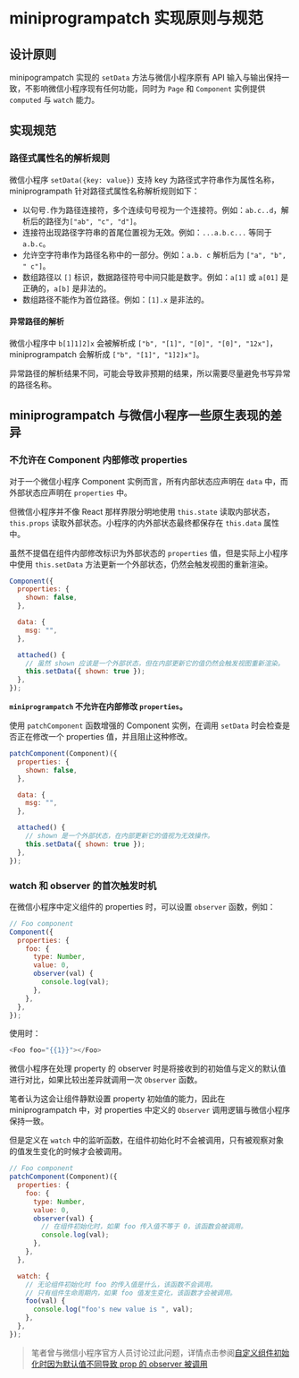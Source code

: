 # miniprogrampatch 实现原则与规范

## 设计原则

minipogrampatch 实现的 `setData` 方法与微信小程序原有 API 输入与输出保持一致，不影响微信小程序现有任何功能，同时为 `Page` 和 `Component` 实例提供 `computed` 与 `watch` 能力。

## 实现规范

### 路径式属性名的解析规则

微信小程序 `setData({key: value})` 支持 key 为路径式字符串作为属性名称，miniprogrampath 针对路径式属性名称解析规则如下：

- 以句号`.`作为路径连接符，多个连续句号视为一个连接符。例如：`ab.c..d`，解析后的路径为`["ab", "c", "d"]`。
- 连接符出现路径字符串的首尾位置视为无效。例如：`...a.b.c...` 等同于 `a.b.c`。
- 允许空字符串作为路径名称中的一部分。例如：`a.b. c` 解析后为 `["a", "b", " c"]`。
- 数组路径以 `[]` 标识，数据路径符号中间只能是数字。例如：`a[1]` 或 `a[01]` 是正确的，`a[b]` 是非法的。
- 数组路径不能作为首位路径。例如：`[1].x` 是非法的。

#### 异常路径的解析

微信小程序中 `b[1]1]2]x` 会被解析成 `["b", "[1]", "[0]", "[0]", "12x"]`，miniprogrampatch 会解析成 `["b", "[1]", "1]2]x"]`。

异常路径的解析结果不同，可能会导致非预期的结果，所以需要尽量避免书写异常的路径名称。

## miniprogrampatch 与微信小程序一些原生表现的差异

### 不允许在 Component 内部修改 properties

对于一个微信小程序 Component 实例而言，所有内部状态应声明在 `data` 中，而外部状态应声明在 `properties` 中。

但微信小程序并不像 React 那样界限分明地使用 `this.state` 读取内部状态，`this.props` 读取外部状态。小程序的内外部状态最终都保存在 `this.data` 属性中。

虽然不提倡在组件内部修改标识为外部状态的 `properties` 值，但是实际上小程序中使用 `this.setData` 方法更新一个外部状态，仍然会触发视图的重新渲染。

```js
Component({
  properties: {
    shown: false,
  },

  data: {
    msg: "",
  },

  attached() {
    // 虽然 shown 应该是一个外部状态，但在内部更新它的值仍然会触发视图重新渲染。
    this.setData({ shown: true });
  },
});
```

**`miniprogrampatch` 不允许在内部修改 `properties`。**

使用 `patchComponent` 函数增强的 Component 实例，在调用 `setData` 时会检查是否正在修改一个 properties 值，并且阻止这种修改。

```js
patchComponent(Component)({
  properties: {
    shown: false,
  },

  data: {
    msg: "",
  },

  attached() {
    // shown 是一个外部状态，在内部更新它的值视为无效操作。
    this.setData({ shown: true });
  },
});
```

### watch 和 observer 的首次触发时机

在微信小程序中定义组件的 properties 时，可以设置 `observer` 函数，例如：

```js
// Foo component
Component({
  properties: {
    foo: {
      type: Number,
      value: 0,
      observer(val) {
        console.log(val);
      },
    },
  },
});
```

使用时：

```js
<Foo foo="{{1}}"></Foo>
```

微信小程序在处理 property 的 observer 时是将接收到的初始值与定义的默认值进行对比，如果比较出差异就调用一次 `Observer` 函数。

笔者认为这会让组件静默设置 property 初始值的能力，因此在 miniprogrampatch 中，对 properties 中定义的 `Observer` 调用逻辑与微信小程序保持一致。

但是定义在 `watch` 中的监听函数，在组件初始化时不会被调用，只有被观察对象的值发生变化的时候才会被调用。

```js
// Foo component
patchComponent(Component)({
  properties: {
    foo: {
      type: Number,
      value: 0,
      observer(val) {
        // 在组件初始化时，如果 foo 传入值不等于 0，该函数会被调用。
        console.log(val);
      },
    },
  },

  watch: {
    // 无论组件初始化时 foo 的传入值是什么，该函数不会调用。
    // 只有组件生命周期内，如果 foo 值发生变化，该函数才会被调用。
    foo(val) {
      console.log("foo's new value is ", val);
    },
  },
});
```

> 笔者曾与微信小程序官方人员讨论过此问题，详情点击参阅[自定义组件初始化时因为默认值不同导致 prop 的 observer 被调用](https://developers.weixin.qq.com/community/develop/doc/0006cc062dc7e032e48791c825b800)
